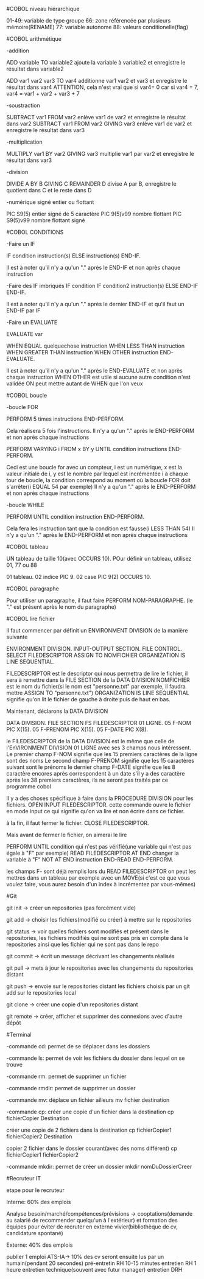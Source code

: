 #COBOL niveau hiérarchique

01-49: variable de type groupe
66: zone référencée par plusieurs mémoire(RENAME)
77: variable autonome
88: valeurs conditionelle(flag)

#COBOL arithmétique

-addition

ADD variable TO variable2  ajoute la variable à variable2 et enregistre le résultat dans variable2

ADD var1 var2 var3 TO var4 additionne var1 var2 et var3 et enregistre le résultat dans var4 
ATTENTION, cela n'est vrai que si var4= 0 car si var4 = 7, var4 = var1 + var2 + var3 + 7

-soustraction 

SUBTRACT var1 FROM var2   enlève var1 de var2 et enregistre le résultat dans var2
SUBTRACT var1 FROM var2 GIVING var3  enlève var1 de var2 et enregistre le résultat dans var3

-multiplication

MULTIPLY var1 BY var2 GIVING var3   multiplie var1 par var2 et enregistre le résultat dans var3

-division

DIVIDE A BY B GIVING C REMAINDER D    divise A par B, enregistre le quotient dans C et le reste dans D

-numérique signé entier ou flottant

PIC S9(5)   entier signé de 5 caractère
PIC 9(5)v99  nombre flottant
PIC S9(5)v99  nombre flottant signé


#COBOL CONDITIONS

-Faire un IF

IF condition
instruction(s)
ELSE
instruction(s)
END-IF.

Il est à noter qu'il n'y a qu'un "." après le END-IF et non après chaque instruction

-Faire des IF imbriqués
IF condition
IF condition2
instruction(s)
ELSE
END-IF
END-IF.

Il est à noter qu'il n'y a qu'un "." après le dernier END-IF et qu'il faut un END-IF par IF

-Faire un EVALUATE

EVALUATE var

WHEN EQUAL quelquechose
instruction
WHEN LESS THAN
instruction
WHEN GREATER THAN
instruction
WHEN OTHER
instruction
END-EVALUATE.

Il est à noter qu'il n'y a qu'un "." après le END-EVALUATE et non après chaque instruction
WHEN OTHER est utile si aucune autre condition n'est validée
ON peut mettre autant de WHEN que l'on veux

#COBOL boucle

-boucle FOR

PERFORM 5 times
instructions
END-PERFORM.

Cela réalisera 5 fois l'instructions. Il n'y a qu'un "." après le END-PERFORM et non après chaque instructions

PERFORM VARYING i FROM x BY y UNTIL condition
  instructions
END-PERFORM.

Ceci est une boucle for avec un compteur, i est un numérique, x est la valeur initiale de i, y est le nombre par lequel est incrémentée i à chaque tour de boucle, 
la condition correspond au moment où la boucle FOR doit s'arrêter(i EQUAL 54 par exemple)
Il n'y a qu'un "." après le END-PERFORM et non après chaque instructions


-boucle WHILE

PERFORM UNTIL condition
instruction
END-PERFORM.

Cela fera les instruction tant que la condition est fausse(i LESS THAN 54)
Il n'y a qu'un "." après le END-PERFORM et non après chaque instructions

#COBOL tableau

UN tableau de taille 10(avec OCCURS 10). 
POur définir un tableau, utilisez 01, 77 ou 88

01 tableau.
	02 indice PIC 9.
	02 case   PIC 9(2) OCCURS 10.

#COBOL paragraphe

Pour utiliser un paragraphe, il faut faire PERFORM NOM-PARAGRAPHE. (le "." est présent après le nom du paragraphe)


#COBOL lire fichier

Il faut commencer par définit un ENVIRONMENT DIVISION de la manière suivante

ENVIRONMENT DIVISION.
INPUT-OUTPUT SECTION.
FILE CONTROL.
	SELECT FILEDESCRIPTOR ASSIGN TO NOMFICHIER
		ORGANIZATION IS LINE SEQUENTIAL.

FILEDESCRIPTOR est le descriptor qui nous permettra de lire le fichier, il sera à remettre dans la FILE SECTION de la DATA DIVISION
NOMFICHIER est le nom du fichier(si le nom est "personne.txt" par exemple, il faudra mettre ASSIGN TO "personne.txt")
ORGANIZATION IS LINE SEQUENTIAL signifie qu'on lit le fichier de gauche à droite puis de haut en bas.

Maintenant, déclarons la DATA DIVISION 

DATA DIVISION.
FILE SECTION
FS FILEDESCRIPTOR
01 LIGNE.
	05 F-NOM    PIC X(15).
        05 F-PRENOM PIC X(15).
        05 F-DATE   PIC X(8).
        
le FILEDESCRIPTOR de la DATA DIVISION est le même que celle de l'EnVIRONMENT DIVISION
01 LIGNE avec ses 3 champs nous intéressent. 
Le premier champ F-NOM signifie que les 15 premiers caractères de la ligne sont des noms
Le second champ F-PRENOM signifie que les 15 caractères suivant sont le prénoms
le dernier champ F-DATE signifie que les 8 caractère encores après correspondent à un date
s'il y a des caractère après les 38 premiers caractères, ils ne seront pas traités par ce programme cobol

Il y a des choses spécifique à faire dans la PROCEDURE DIVISION pour les fichiers.
OPEN INPUT FILEDESCRIPTOR.
cette commande ouvre le fichier en mode input ce qui signifie qu'on va lire et non écrire dans ce fichier.

à la fin, il faut fermer le fichier.
CLOSE FILEDESCRIPTOR.

Mais avant de fermer le fichier, on aimerai le lire

PERFORM UNTIL condition qui n'est pas vérifié(une variable qui n'est pas égale à "F" par exemple)
	READ FILEDESCRIPTOR
		AT END
			changer la variable à "F"
		NOT AT END
			instruction
	END-READ
END-PERFORM.

les champs F- sont déjà remplis lors du READ FILEDESCRIPTOR
on peut les mettres dans un tableau par exemple avec un MOVE(si c'est ce que vous voulez faire, vous aurez besoin d'un index à incrémentez par vous-mêmes)

#Git

git init -> créer un repositories (pas forcément vide)

git add -> choisir les fichiers(modifié ou créer) à mettre sur le repositories

git status -> voir quelles fichiers sont modifiés et présent dans le repositories, 
les fichiers modifiés qui ne sont pas pris en compte dans le repositories ainsi que
les fichier qui ne sont pas dans le repo

git commit -> écrit un message décrivant les changements réalisés

git pull -> mets à jour le repositories avec les changements du repositories distant

git push -> envoie sur le repositories distant les fichiers choisis par un git add sur le repositories local

git clone -> créer une copie d'un repositories distant

git remote -> créer, afficher et supprimer des connexions avec d'autre dépôt

#Terminal

-commande cd: permet de se déplacer dans les dossiers

-commande ls: permet de voir les fichiers du dossier dans lequel on se trouve

-commande rm: permet de supprimer un fichier

-commande rmdir: permet de supprimer un dossier

-commande mv: déplace un fichier ailleurs
mv fichier destination

-commande cp: créer une copie d'un fichier dans la destination 
cp fichierCopier Destination

créer une copie de 2 fichiers dans la destination
cp fichierCopier1 fichierCopier2 Destination

copier 2 fichier dans le dossier courant(avec des noms différent)
cp fichierCopier1 fichierCopier2

-commande mkdir: permet de créer un dossier
mkdir nomDuDossierCreer



#Recruteur IT

etape pour le recruteur

Interne: 60% des emplois

Analyse besoin/marché/compétences/prévisions -> cooptations(demande au salarié de recommender quelqu'un à l'extérieur) et formation des équipes pour éviter de recruter en externe
vivier(bibliothèque de cv, candidature spontané) 

Externe: 40% des emplois

publier 1 emploi
ATS-IA-> 10% des cv seront ensuite lus par un humain(pendant 20 secondes)
pré-entretin RH 10-15 minutes
entretien RH 1 heure
entretien technique(souvent avec futur manager)
entretien DRH



